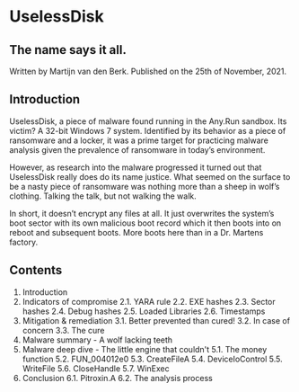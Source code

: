 # UselessDisk
## The name says it all.

Written by Martijn van den Berk.
Published on the 25th of November, 2021.

## Introduction
UselessDisk, a piece of malware found running in the Any.Run sandbox. Its victim? A 32-bit Windows 7 system. Identified by its behavior as a piece of ransomware and a locker, it was a prime target for practicing malware analysis given the prevalence of ransomware in today’s environment.

However, as research into the malware progressed it turned out that UselessDisk really does do its name justice. What seemed on the surface to be a nasty piece of ransomware was nothing more than a sheep in wolf’s clothing. Talking the talk, but not walking the walk.

In short, it doesn’t encrypt any files at all. It just overwrites the system’s boot sector with its own malicious boot record which it then boots into on reboot and subsequent boots. More boots here than in a Dr. Martens factory.

## Contents
1. Introduction
2. Indicators of compromise
    2.1. YARA rule
    2.2. EXE hashes
    2.3. Sector hashes
    2.4. Debug hashes
    2.5. Loaded Libraries
    2.6. Timestamps
3. Mitigation & remediation
    3.1. Better prevented than cured!
    3.2. In case of concern
    3.3. The cure
4. Malware summary - A wolf lacking teeth
5. Malware deep dive - The little engine that couldn't
    5.1. The money function
    5.2. FUN_004012e0
    5.3. CreateFileA
    5.4. DeviceIoControl
    5.5. WriteFile
    5.6. CloseHandle
    5.7. WinExec
6. Conclusion
    6.1. Pitroxin.A
    6.2. The analysis process
